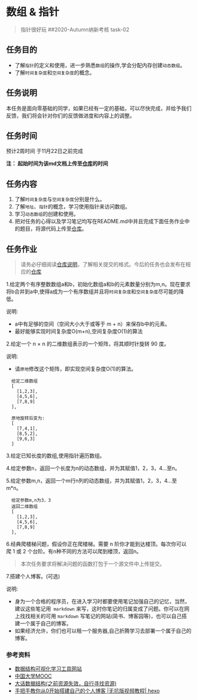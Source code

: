 # 数组 & 指针
>指针很好玩
##2020-Autumn纳新考核 task-02
## 任务目的
- 了解`指针`的定义和使用，进一步熟悉`数组`的操作,学会分配内存创建`动态数组`。  
- 了解`时间复杂度`和`空间复杂度`的概念。
## 任务说明
本任务是面向零基础的同学，如果已经有一定的基础，可以尽快完成，并给予我们反馈，我们将会针对你们的反馈做进度和内容上的调整。
## 任务时间
预计2周时间
于11月22日之前完成

__注： 起始时间为该md文档上传至[仓库](https://github.com/TECHF5VE/TechMap)的时间__
## 任务内容
1. 了解`时间复杂度`与`空间复杂度`分别是什么。
2. 了解`地址`、`指针`的概念，学习使用指针来访问数组。
3. 学习`动态数组`的创建和使用。
4. 把对任务的心得以及学习笔记均写在README.md中并且完成下面任务作业中的题目，将源代码上传至[仓库](https://github.com/TECHF5VE/TechMap-Works)。

## 任务作业
>请务必仔细阅读[仓库说明](https://github.com/TECHF5VE/TechMap-Works/blob/master/README.md)，了解相关提交的格式。今后的任务也会发布在相应的[仓库](https://github.com/TECHF5VE/TechMap)


1.给定两个有序整数数组a和b，初始化数组a和b的元素数量分别为m,n。现在要求将b合并到a中,使得a成为一个有序数组并且将`时间复杂度`和`空间复杂度`尽可能的降低。
   
   说明:
   - a中有足够的空间（空间大小大于或等于 m + n）来保存b中的元素。
   - 最好能够实现时间复杂度O(m+n),空间复杂度O(1)的算法
   
2.给定一个 n × n 的二维数组表示的一个矩阵，将其顺时针旋转 90 度。

   说明:
   - 请`原地`修改这个矩阵，即实现空间复杂度O(1)的算法。
  ```
    给定二维数组 
    [
      [1,2,3],
      [4,5,6],
      [7,8,9]
    ],
    
    原地旋转后变为:
    [
      [7,4,1],
      [8,5,2],
      [9,6,3]
    ]

```
3.给定已知长度的数组,使用指针遍历数组。

4.给定参数n，返回一个长度为n的动态数组，并为其赋值1，2，3，4...至n。
    
5.给定参数m,n，返回一个m行n列的动态数组，并为其赋值1，2，3，4...至m*n。
  ```
    给定参数m,n为3，3
    返回二维数组 
    [
      [1,2,3],
      [4,5,6],
      [7,8,9]
    ],

```

6.经典爬楼梯问题，假设你正在爬楼梯。需要 n 阶你才能到达楼顶。每次你可以爬 1 或 2 个台阶。有n种不同的方法可以爬到楼顶，返回n。

  
>本次任务要求将解决问题的函数打包于一个源文件中上传提交。

7.搭建个人博客。(可选)
    
   说明:
   - 身为一个合格的程序员，在进入学习时都要使用笔记加强自己的记忆，当然，建议这些笔记用` markdown` 来写，这时你笔记的归属变成了问题。你可以在网上找找相关的可用 `markdown` 写笔记的网站(简书、博客园等)，也可以自己搭建一个属于自己的博客。
   - 如果经济允许，你们也可以租一个服务器,自己折腾学习去部署一个属于自己的博客。
### 参考资料
- [数据结构可视化学习工具网站](https://visualgo.net/zh)
- [中国大学MOOC](https://www.icourse163.org/)
- [大话数据结构(之前资源失效，自行寻找资源) ](https://book.douban.com/subject/6424904/)
- [手把手教你从0开始搭建自己的个人博客 |无坑版视频教程| hexo](https://www.bilibili.com/video/av44544186?from=search&seid=9598797698914573217)
